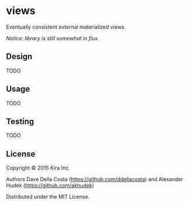 # views

Eventually consistent external materialized views.

*Notice: library is still somewhat in flux.*

## Design

TODO

## Usage

TODO

## Testing

TODO

## License

Copyright © 2015 Kira Inc.

Authors Dave Della Costa (https://github.com/ddellacosta) and Alexander Hudek (https://github.com/akhudek)

Distributed under the MIT License.
